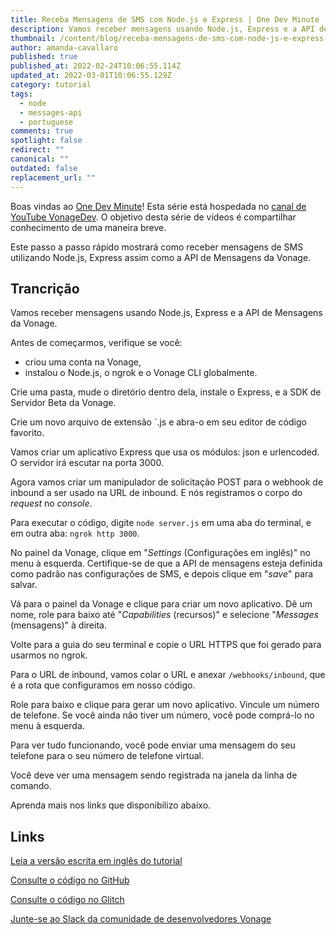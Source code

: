 ```yaml
---
title: Receba Mensagens de SMS com Node.js e Express | One Dev Minute
description: Vamos receber mensagens usando Node.js, Express e a API de Mensagens da Vonage.
thumbnail: /content/blog/receba-mensagens-de-sms-com-node-js-e-express-one-dev-minute/thumbnail-and-assets-for-one-dev-minute.jpg
author: amanda-cavallaro
published: true
published_at: 2022-02-24T10:06:55.114Z
updated_at: 2022-03-01T10:06:55.129Z
category: tutorial
tags:
  - node
  - messages-api
  - portuguese
comments: true
spotlight: false
redirect: ""
canonical: ""
outdated: false
replacement_url: ""
---
```

Boas vindas ao [One Dev Minute](https://www.youtube.com/playlist?list=PLWYngsniPr_mwb65DDl3Kr6xeh6l7_pVY)! Esta série está hospedada no [canal de YouTube VonageDev](https://www.youtube.com/vonagedev). O objetivo desta série de vídeos é compartilhar conhecimento de uma maneira breve.

Este passo a passo rápido mostrará como receber mensagens de SMS utilizando Node.js, Express assim como a API de Mensagens da Vonage.

<youtube id="EiPB-wIh_zQ"></youtube>

## Trancrição

Vamos receber mensagens usando Node.js, Express e a API de Mensagens da Vonage.

Antes de começarmos, verifique se você:

* criou uma conta na Vonage,
* instalou o Node.js, o ngrok e o Vonage CLI globalmente.

Crie uma pasta, mude o diretório dentro dela, instale o Express, e a SDK de Servidor Beta da Vonage.

Crie um novo arquivo de extensão `.js e abra-o em seu editor de código favorito.

Vamos criar um aplicativo Express que usa os módulos: json e urlencoded. O servidor irá escutar na porta 3000.

Agora vamos criar um manipulador de solicitação POST para o webhook de inbound a ser usado na URL de inbound. E nós registramos o corpo do *request* no *console*. 

Para executar o código, digite `node server.js` em uma aba do terminal, e em outra aba: `ngrok http 3000`. 

No painel da Vonage, clique em "*Settings* (Configurações em inglês)" no menu à esquerda. Certifique-se de que a API de mensagens esteja definida como padrão nas configurações de SMS, e depois clique em "*save*" para salvar. 

Vá para o painel da Vonage e clique para criar um novo aplicativo. Dê um nome, role para baixo até "*Capabilities* (recursos)" e selecione "*Messages* (mensagens)" à direita.

Volte para a guia do seu terminal e copie o URL HTTPS que foi gerado para usarmos no ngrok.

Para o URL de inbound, vamos colar o URL e anexar `/webhooks/inbound`, que é a rota que configuramos em nosso código. 

Role para baixo e clique para gerar um novo aplicativo. Vincule um número de telefone. Se você ainda não tiver um número, você pode comprá-lo no menu à esquerda.

Para ver tudo funcionando, você pode enviar uma mensagem do seu telefone para o seu número de telefone virtual.

Você deve ver uma mensagem sendo registrada na janela da linha de comando.

Aprenda mais nos links que disponibilizo abaixo.

## Links

[Leia a versão escrita em inglês do tutorial](https://learn.vonage.com/blog/2019/09/16/how-to-send-and-receive-sms-messages-with-node-js-and-express-dr/)

[Consulte o código no GitHub](https://github.com/nexmo-community/nexmo-sms-autoresponder-node/)

[Consulte o código no Glitch](https://glitch.com/edit/#!/whispering-rebel-ixia)

[Junte-se ao Slack da comunidade de desenvolvedores Vonage](https://developer.vonage.com/community/slack)
